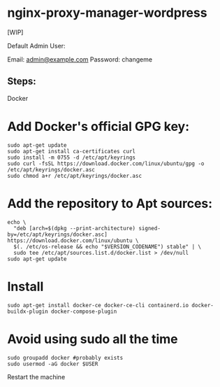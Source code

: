 # nginx-proxy-manager-wordpress
[WIP]



Default Admin User:

Email:    admin@example.com
Password: changeme

## Steps: 
Docker
# Add Docker's official GPG key:
````
sudo apt-get update
sudo apt-get install ca-certificates curl
sudo install -m 0755 -d /etc/apt/keyrings
sudo curl -fsSL https://download.docker.com/linux/ubuntu/gpg -o /etc/apt/keyrings/docker.asc
sudo chmod a+r /etc/apt/keyrings/docker.asc
````

# Add the repository to Apt sources:
````
echo \
  "deb [arch=$(dpkg --print-architecture) signed-by=/etc/apt/keyrings/docker.asc] https://download.docker.com/linux/ubuntu \
  $(. /etc/os-release && echo "$VERSION_CODENAME") stable" | \
  sudo tee /etc/apt/sources.list.d/docker.list > /dev/null
sudo apt-get update
````

# Install
````
sudo apt-get install docker-ce docker-ce-cli containerd.io docker-buildx-plugin docker-compose-plugin 
````
# Avoid using sudo all the time
 ````
 sudo groupadd docker #probably exists
 sudo usermod -aG docker $USER
````
Restart the machine
